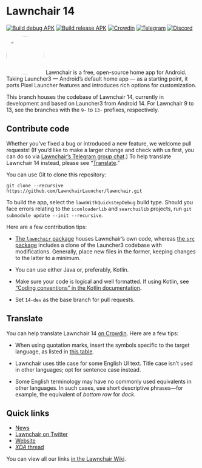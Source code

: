 # Lawnchair 14

[![Build debug APK](https://github.com/LawnchairLauncher/lawnchair/actions/workflows/build_debug_apk.yml/badge.svg)](https://github.com/LawnchairLauncher/lawnchair/actions/workflows/build_debug_apk.yml)
[![Build release APK](https://github.com/LawnchairLauncher/lawnchair/actions/workflows/build_release_apk.yml/badge.svg)](https://github.com/LawnchairLauncher/lawnchair/actions/workflows/build_release_apk.yml)
[![Crowdin](https://badges.crowdin.net/e/188ba69d884418987f0b7f1dd55e3a4e/localized.svg)](https://lawnchair.crowdin.com/lawnchair)
[![Telegram](https://img.shields.io/endpoint?url=https%3A%2F%2Ftg.sumanjay.workers.dev%2Flccommunity)](https://t.me/lccommunity)
[![Discord](https://img.shields.io/discord/803299970169700402?label=server&logo=discord)](https://discord.gg/3x8qNWxgGZ)

<img src="https://lawnchair.app/images/lawnchair.webp" width="100" style="border-radius: 50%">
Lawnchair is a free, open-source home app for Android. Taking Launcher3 — Android’s default home app — as a starting point, it ports Pixel Launcher features and introduces rich options for customization.

This branch houses the codebase of Lawnchair 14, currently in development and based on Launcher3 from Android 14. For Lawnchair 9 to 13, see the branches with the `9-` to `13-` prefixes, respectively.

## Contribute code

Whether you’ve fixed a bug or introduced a new feature, we welcome pull requests! (If you’d like to make a larger change and check with us first, you can do so via [Lawnchair’s Telegram group chat](https://t.me/lawnchairci).) To help translate Lawnchair 14 instead, please see “[Translate](#translate).”

You can use Git to clone this repository:

```
git clone --recursive https://github.com/LawnchairLauncher/lawnchair.git
```

To build the app, select the `lawnWithQuickstepDebug` build type. Should you face errors relating to the `iconloaderlib` and `searchuilib` projects, run `git submodule update --init --recursive`.

Here are a few contribution tips:

- [The `lawnchair` package](https://github.com/LawnchairLauncher/lawnchair/tree/14-dev/lawnchair) houses Lawnchair’s own code, whereas [the `src` package](https://github.com/LawnchairLauncher/lawnchair/tree/14-dev/src) includes a clone of the Launcher3 codebase with modifications. Generally, place new files in the former, keeping changes to the latter to a minimum.

- You can use either Java or, preferably, Kotlin.

- Make sure your code is logical and well formatted. If using Kotlin, see [“Coding conventions” in the Kotlin documentation](https://kotlinlang.org/docs/coding-conventions.html).

- Set `14-dev` as the base branch for pull requests.

## Translate

You can help translate Lawnchair 14 [on Crowdin](https://lawnchair.crowdin.com/lawnchair). Here are a few tips:

- When using quotation marks, insert the symbols specific to the target language, as listed in [this table](https://en.wikipedia.org/wiki/Quotation_mark#Summary_table).

- Lawnchair uses title case for some English UI text. Title case isn’t used in other languages; opt for sentence case instead.

- Some English terminology may have no commonly used equivalents in other languages. In such cases, use short descriptive phrases—for example, the equivalent of _bottom row_ for _dock_.

## Quick links

- [News](https://t.me/lawnchairci)
- [Lawnchair on Twitter](https://twitter.com/lawnchairapp)
- [Website](https://lawnchair.app)
- [_XDA_ thread](https://forum.xda-developers.com/t/lawnchair-customizable-pixel-launcher.3627137/)

You can view all our links [in the Lawnchair Wiki](https://github.com/LawnchairLauncher/lawnchair/wiki).
